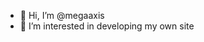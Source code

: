 - 👋 Hi, I’m @megaaxis
- 👀 I’m interested in developing my own site

<!---

megaaxis/megaaxis is a ✨ special ✨ repository because its `README.md` (this file) appears on your GitHub profile.
You can click the Preview link to take a look at your changes.
--->
